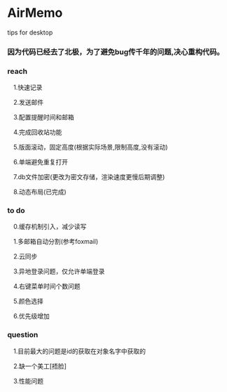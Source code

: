 # AirMemo
tips for desktop

### 因为代码已经去了北极，为了避免bug传千年的问题,决心重构代码。
<!-- Arctic Code Vault Contributor -->

### reach
&ensp;&ensp;1.快速记录

&ensp;&ensp;2.发送邮件

&ensp;&ensp;3.配置提醒时间和邮箱

&ensp;&ensp;4.完成回收站功能

&ensp;&ensp;5.版面滚动，固定高度(根据实际场景,限制高度,没有滚动)

&ensp;&ensp;6.单端避免重复打开

&ensp;&ensp;7.db文件加密(更改为密文存储，渲染速度更慢后期调整)

&ensp;&ensp;8.动态布局(已完成)

### to do
&ensp;&ensp;0.缓存机制引入，减少读写

&ensp;&ensp;1.多邮箱自动分割(参考foxmail)

&ensp;&ensp;2.云同步

&ensp;&ensp;3.异地登录问题，仅允许单端登录

&ensp;&ensp;4.右键菜单时间个数问题

&ensp;&ensp;5.颜色选择

&ensp;&ensp;6.优先级增加

### question

&ensp;&ensp;1.目前最大的问题是id的获取在对象名字中获取的

&ensp;&ensp;2.缺一个美工[捂脸]

&ensp;&ensp;3.性能问题